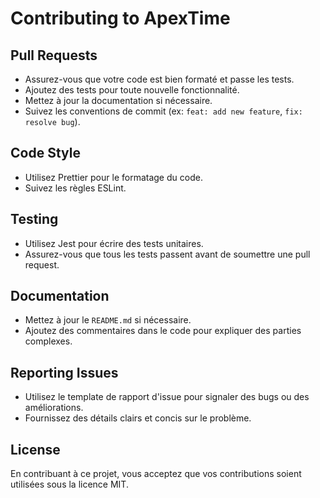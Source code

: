 # Contributing to ApexTime

## Pull Requests
- Assurez-vous que votre code est bien formaté et passe les tests.
- Ajoutez des tests pour toute nouvelle fonctionnalité.
- Mettez à jour la documentation si nécessaire.
- Suivez les conventions de commit (ex: `feat: add new feature`, `fix: resolve bug`).

## Code Style
- Utilisez Prettier pour le formatage du code.
- Suivez les règles ESLint.

## Testing
- Utilisez Jest pour écrire des tests unitaires.
- Assurez-vous que tous les tests passent avant de soumettre une pull request.

## Documentation
- Mettez à jour le `README.md` si nécessaire.
- Ajoutez des commentaires dans le code pour expliquer des parties complexes.

## Reporting Issues
- Utilisez le template de rapport d'issue pour signaler des bugs ou des améliorations.
- Fournissez des détails clairs et concis sur le problème.

## License
En contribuant à ce projet, vous acceptez que vos contributions soient utilisées sous la licence MIT.
